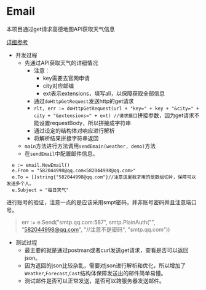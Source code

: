 # Email
本项目通过get请求高德地图API获取天气信息

[详细参考](https://lbs.amap.com/?ref=https://console.amap.com/dev/key/app)
 * 开发过程
     * 先通过API获取天气的详细情况
       * 注意：
         * key需要去官网申请
         * city对应邮编
         * ext表示extensions，填写all，以保障获取全部信息
       *  通过`doHttpGetRequest`发送http的get请求
       * `rlt, err := doHttpGetRequest(url + "key=" + key + "&city=" + city + "&extensions=" + ext) //请求接口`拼接参数，因为get请求不能设置requestBody，所以拼接成字符串
       * 通过设定的结构体对响应进行解析
       * 将解析结果拼接字符串返回
     * `main`方法进行方法调用`sendEmain(weather, demo)`方法
     * 在`sendEmail`中配置邮件信息。
 ```
   e := email.NewEmail()
   e.From = "582044998@qq.com<582044998@qq.com>"
   e.To = []string{"582044998@qq.com"}//注意这里我才用的是数组切片，保障可以发送多个人。
   e.Subject = "每日天气" 
   ```
进行账号的验证，注意一点的是应该采用smpt密码，并非账号密码并且注意端口号。
> 	err := e.Send("smtp.qq.com:587", smtp.PlainAuth("", "582044998@qq.com", "//注意不是密码", "smtp.qq.com"))



* 测试过程
  *   最主要的就是通过postman或者curl发送get请求，查看是否可以返回json。
  *   因为返回的json比较杂乱，需要对json进行解析和优化，所以增加了`Weather`,`Forecast`,`Cast`结构体保障发送出的邮件简单易懂。
  *   测试邮件是否可以正常发送，是否可以跨服务器发送邮件。


   



